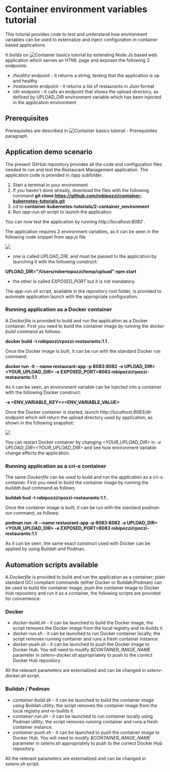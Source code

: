 # Container environment variables tutorial
This tutorial provides code to test and understand how environment variables can be used to externalize and inject configuration in container based applications.

It builds on ![Container basics tutorial](https://github.com/robipozzi/container-kubernetes-tutorials/tree/master/1-container_basics) by extending Node.Js based web application which serves an HTML page and exposes the following 3 endpoints:
* */healthz* endpoint - it returns a string, testing that the application is up and healthy
* */restaurants* endpoint - it returns a list of restaurants in Json format
* */dir* endpoint - it calls an endpoint that shows the upload directory, as defined by UPLOAD_DIR environment variable which has been injected in the application environment

## Prerequisites
Prerequisites are described in ![Container basics tutorial - Prerequisites](https://github.com/robipozzi/container-kubernetes-tutorials/tree/master/1-container_basics#Prerequisites) paragraph.

## Application demo scenario
The present GitHub repository provides all the code and configuration files needed to run and test the Restaurant Management application. The application code is provided in */app* subfolder.

1. Start a terminal in your environment
2. If you haven't done already, download the files with the following command **git clone https://github.com/robipozzi/container-kubernetes-tutorials.git**
3. cd to **container-kubernetes-tutorials/2-container_environment**
4. Run *app-run.sh* script to launch the application

You can now test the application by running *http://localhost:8082* .

The application requires 2 environment variables, as it can be seen in the following code snippet from *app.js* file

![](https://github.com/robipozzi/container-kubernetes-tutorials/blob/master/2-container_environment/images/code-snippet1.png)

* one is called *UPLOAD_DIR*, and must be passed to the application by launching it with the following construct:

**UPLOAD_DIR="/Users/robertopozzi/temp/upload" npm start**

* the other is called *EXPOSED_PORT* but it is not mandatory.

The *app-run.sh* script, available in the repository root folder, is provided to automate application launch with the appropriate configuration.

### Running application as a Docker container
A *Dockerfile* is provided to build and run the application as a Docker container. 
First you need to build the container image by running the *docker build* command as follows:

**docker build -t robipozzi/rpozzi-restaurants:1.1 .**

Once the Docker image is built, it can be run with the standard Docker run command: 

**docker run -it --name restaurant-app -p 8083:8082 -e UPLOAD_DIR=<YOUR_UPLOAD_DIR> -e EXPOSED_PORT=8083 robipozzi/rpozzi-restaurants:1.1**

As it can be seen, an environment variable can be injected into a container with the following Docker construct:

**-e <ENV_VARIABLE_KEY>=<ENV_VARIABLE_VALUE>**

Once the Docker container is started, launch *http://localhost:8083/dir* endpoint which will return the upload directory used by application, as shown in the following snapshot:

![](https://github.com/robipozzi/container-kubernetes-tutorials/blob/master/2-container_environment/images/dir_endpoint.png)

You can restart Docker container by changing *<YOUR_UPLOAD_DIR>* in *-e UPLOAD_DIR=<YOUR_UPLOAD_DIR>* and see how environment variable change affects the application.

### Running application as a cri-o container
The same *Dockerfile* can be used to build and run the application as a cri-o container. 
First you need to build the container image by running the *buildah bud* command as follows:

**buildah bud -t robipozzi/rpozzi-restaurants:1.1 .**

Once the container image is built, it can be run with the standard *podman run* command, as follows: 

**podman run -it --name restaurant-app -p 8083:8082 -e UPLOAD_DIR=<YOUR_UPLOAD_DIR> -e EXPOSED_PORT=8083 robipozzi/rpozzi-restaurants:1.1**

As it can be seen, the same exact construct used with Docker can be applied by using Buildah and Podman.

## Automation scripts available
A *Dockerfile* is provided to build and run the application as a container; plain standard OCI compliant commands (either Docker or Buildah/Podman) can be used to build the container image, push the container image to Docker Hub repository and run it as a container, the following scripts are provided for convenience:

### Docker
* *docker-build.sh* - it can be launched to build the Docker image; the script removes the Docker image from the local registry and re-builds it.
* *docker-run.sh* - it can be launched to run Docker container locally; the script removes running container and runs a fresh container instance.
* *docker-push.sh* - it can be launched to push the Docker image to Docker Hub. You will need to modify *$CONTAINER_IMAGE_NAME* parameter in *setenv-docker.sh* appropriately to push to the correct Docker Hub repository.

All the relevant parameters are externalized and can be changed in *setenv-docker.sh* script.

### Buildah / Podman
* *container-build.sh* - it can be launched to build the container image using Buildah utility; the script removes the container image from the local registry and re-builds it.
* *container-run.sh* - it can be launched to run container locally using Podman utility; the script removes running container and runs a fresh container instance.
* *container-push.sh* - it can be launched to push the container image to Docker Hub. You will need to modify *$CONTAINER_IMAGE_NAME* parameter in *setenv.sh* appropriately to push to the correct Docker Hub repository.

All the relevant parameters are externalized and can be changed in *setenv.sh* script.